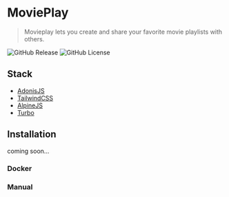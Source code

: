 
# MoviePlay

> Movieplay lets you create and share your favorite movie playlists with others.

![GitHub Release](https://img.shields.io/github/v/release/matfire/movieplay?style=for-the-badge)
![GitHub License](https://img.shields.io/github/license/matfire/movieplay?style=for-the-badge)

## Stack

- [AdonisJS](https://adonisjs.com/)
- [TailwindCSS](https://tailwindcss.com/)
- [AlpineJS](https://alpinejs.dev/)
- [Turbo](https://turbo.hotwire.dev/)

## Installation

coming soon...

### Docker

### Manual
